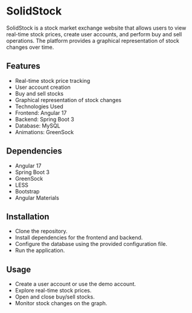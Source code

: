 # SolidStock

SolidStock is a stock market exchange website that allows users to view real-time stock prices, create user accounts, and perform buy and sell operations. The platform provides a graphical representation of stock changes over time.

## Features

- Real-time stock price tracking
- User account creation
- Buy and sell stocks
- Graphical representation of stock changes
- Technologies Used
- Frontend: Angular 17
- Backend: Spring Boot 3
- Database: MySQL
- Animations: GreenSock

## Dependencies

- Angular 17
- Spring Boot 3
- GreenSock
- LESS
- Bootstrap
- Angular Materials

## Installation

- Clone the repository.
- Install dependencies for the frontend and backend.
- Configure the database using the provided configuration file.
- Run the application.

## Usage

- Create a user account or use the demo account.
- Explore real-time stock prices.
- Open and close buy/sell stocks.
- Monitor stock changes on the graph.

